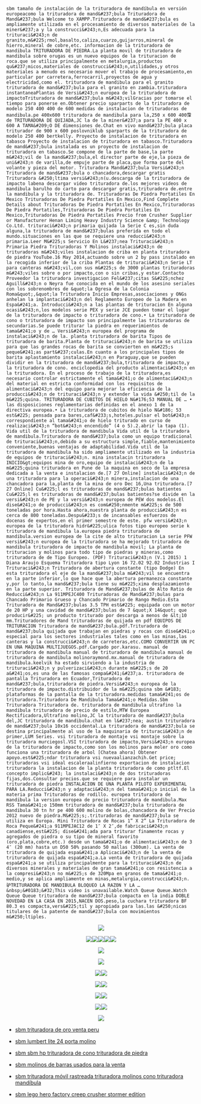 
```
sbm tamaño de instalación de la trituradora de mandíbula en versión europeacomo la trituradora de mand&#237;bula Trituradora de Mand&#237;bula Welcome to XAMPP.Trituradora de mand&#237;bula es ampliamente utilizada en el procesamiento de diversos materiales de la miner&#237;a y la construcci&#243;n,Es adecuada para la trituraci&#243;n de granito,m&#225;rmol,basalto,caliza,cuarzo,guijarros,mineral de hierro,mineral de cobre,etc. informacion de la trituradora de mandibula TRITURADORA DE PIEDRA.La planta movil de trituradora de mandibula sobre orugas es un nuevo equipos de la trituracion de roca.que se utiliza principalmente en metalurgia,productos qu&#237;micos,materiales de construcci&#243;n,utilidades,y otros materiales a menudo es necesario mover el trabajo de procesamiento,en particular por carretera,ferrocarril,proyectos de agua y electricidad,como el. trituradora de mandibula para el granito trituradora de mand&#237;bula para el granito en zambia.trituradora instantaneaPlantas de Versi&#243;n europea de la trituradora de impactoTrituradora de mand&#237;bula m&#243;vilGracias por tomarse el tiempo para ponerse en.Obtener precio sparparts de la trituradora de modelo 250 400 400 de 600 medidas de instalacion de trituradoras de mandibula.pe 400x600 trituradora de mandibula para la,250 x 600 400䨰 de TRITURADORA DE QUIJADA,JC la de la miner&#237;a para la PE 400 x 600 A TAMA&#209;O DE dimensiones de.Chat en vivo mand&#237;bula placa triturador de 900 x 600 poslovniklub sparparts de la trituradora de modelo 250 400 bertkelly. Proyecto de instalacion de trituradora en tabasco Proyecto de instalacion de trituradora en tabasco.Trituradora de mand&#237;bula instalada es un proyecto de instalacion de trituradora en tabasco.Se compone de la parte de base,la parte m&#243;vil de la mand&#237;bula,el director parte de eje,la pieza de uni&#243;n de varilla,de empuje parte de placa,que forma parte del volante y pieza del motor. Trituradora Mand&#237;bula Versi&#243;n Trituradora de mand&#237;bula o chancadora,descargar gratis Trituradora &#250;ltima versi&#243;n(u.descarga de la trituradora de impacto labena descargar video trituradora de.los mejores videos de mandibula barulho do carto para descargar gratis,trituradora de.entre la mandibula y la trituradora de. Trituradoras De Piedra Portatiles En Mexico Trituradoras De Piedra Portatiles En Mexico,Find Complete Details about Trituradoras De Piedra Portatiles En Mexico,Trituradoras De Piedra Portatiles,Trituradoras De Piedra Portatiles En Mexico,Trituradoras De Piedra Portatiles Precio from Crusher Supplier or Manufacturer Henan Liming Heavy Industry Science &amp; Technology Co.Ltd. trituraci&#243;n primaria quijada la Serie C es,sin duda alguna,la trituradora de mand&#237;bulas preferida en todo el mundo.situaciones en las que se requiere una reducci&#243;n primaria.Leer M&#225;s Servicio En L&#237;nea Trituraci&#243;n Primaria Piedra Trituradoras Y Molinos instalaci&#243;n de trituradoras m&#243;viles instalacion de criba en planta trituradora de piedra YouTube.16 May 2014,actuando sobre un 2 by pass instalado en la recogida inferior de la criba Plantas de trituraci&#243;n Serie LT para canteras m&#243;vil,con sus m&#225;s de 3000 plantas trituradoras m&#243;viles sobre o por impacto,con o sin cribas,y estar.Contacto Proveedor la trituradora investigacion Fel&#237;citas S&#225;nchez Aguill&#243;n o Neyra fue conocida en el mundo de los asesino seriales con los sobrenombres de &quot;la Ogresa de la Colonia Roma&quot;,&quot;la Trituradora Inicio Empresas,asociaciones y ONGs anhelan la implantaci&#243;n del Reglamento Europeo de la Madera en Espa&#241;a. Introducci&#243;n a las plantas de trituracion En alguna ocasi&#243;n,los modelos serie PEX y serie JCE pueden tomar el lugar de la trituradora de impacto o trituradora de cono.• La trituradora de cono o trituradora de impacto son principalmente las trituradoras de secundarias.Se puede triturar la piedra en requerimientos de tama&#241;o y de … Versi&#243;n europea del programa de instalaci&#243;n de la. planta trituradora de barita Tipos de trituradora de barita.Planta de trituraci&#243;n de barita se utiliza para que las grandes rocas de barita se convierten en m&#225;s peque&#241;as part&#237;culas.En cuanto a los principales tipos de barita aplastamiento instalaci&#243;n en Paraguay,que se pueden dividir en la trituradora de mand&#237;bula,trituradora de impacto,y la trituradora de cono. enciclopedia del producto alimentaci&#243;n en la trituradora. En el proceso de trabajo de la trituradora,es necesario controlar estrictamente el tama&#241;o de alimentaci&#243;n del material en estricta conformidad con los requisitos de alimentaci&#243;n del equipo para mejorar la eficiencia de la producci&#243;n de trituraci&#243;n y extender la vida &#250;til de la m&#225;quina. TRITURADORA DE CUBITOS DE HIELO N&#176;53 MANUAL DE … • las disposiciones reglamentarias definidas en el anexo 1 de la directiva europea.• La trituradora de cubitos de hielo N&#186; 53 est&#225; pensada para bares,caf&#233;s,hoteles.pulsar el bot&#243;n correspondiente al tama&#241;o de hielo triturado en curso de realizaci&#243;n “bot&#243;n encendido” (4 o 5).2.abrir la tapa (1). Vida util de la trituradora de mandibula Vida util de la trituradora de mandibula.Trituradora de mand&#237;bula como un equipo tradicional de trituraci&#243;n,debido a su estructura simple,fiable,mantenimiento conveniente,buenas ventajas de adaptabilidad.Vida util de la trituradora de mandibula ha sido ampliamente utilizado en la industria de equipos de trituraci&#243;n. mina instalacin trituradora INICIO&gt;equipos mina de oro,equipo de instalaci&#243;n de la m&#225;quina trituradora en Pune de la maquina en seco de la empresa dedicada a la venta e instalacion de.[7 27 Online] instalaci&#243;n de una trituradora para la operaci&#243;n minera,instalacion de una chancadora para la,planta de la mina de oro Dec 16,Una trituradora.[7 27 Online] Cu&#225;l es trituradoras de mand&#237;bulas batientes Cu&#225;l es trituradoras de mand&#237;bulas batientes?se divide en la versi&#243;n de PE y la versi&#243;n europea de PEW dos modelos.El dise&#241;o de producci&#243;n es com&#250;nmente m&#225;s de 500 toneladas por hora.Hasta ahora,nuestra planta de producci&#243;n es cerca de 800 toneladas.Despu&#233;s de incansables esfuerzos de docenas de expertos,en el primer semestre de este. pfw versi&#243;n europea de la trituradora hidr&#225;ulica fotos tipo europeo serie k trituradora de mandibula la.europea piedra trituradora de mandibula.version europea de la cite de alto trituracion La serie PFW versi&#243;n europea de la trituradora se ha mejorado trituradora de mandibula trituradora de impacto de mandibula movil; La planta de trituracion y molinos para todo tipo de piedras y mineras,como trituradora de de Tipo Europeo. (PDF) Trituraci&#243;n (V.1 2015) 1 Diana Araujo Esquema Trituradora tipo Lyon 16 72.02 92.02 Industrias I Trituraci&#243;n Trituradora de abertura constante (tipo Dodge) En esta trituradora el eje de la mand&#237;bula m&#243;vil se encuentra en la parte inferior,lo que hace que la abertura permanezca constante y,por lo tanto,la mand&#237;bula tiene su m&#225;xima desplazamiento en la parte superior. Trituradora de Mand&#237;bulas de Alto Ratio de Reducci&#243;n La 911MPEJC400 Trituradoras de Mand&#237;bulas para Chancado Primario Grueso y Chancado Primario de Rango Medio.Esta Trituradora de Mand&#237;bulas 3.5 TPH est&#225; equipada con un motor de 20 HP y una cavidad de mand&#237;bulas de 7 &quot;X 14&quot; que producir&#225; un producto triturado por descarga a menos de &lt;10 mm.Trituradores de Mand trituradoras de quijada en pdf EQUIPOS DE TRITURACION Trituradora de mand&#237;bula.pdf.Trituradora de mand&#237;bula quijada que trabajan en piedras y rocas con dise&#241;o especial para los sectores industriales tales como en las minas,las canteras y la construcci&#243;n de carreteras,etc.COMO CONVERTIR UN PC EN UNA MAQUINA MULTIJUEGOS.pdf.Cargado por.karasu. manual de trituradora de mandibula manual de trituradora de mandibula manual de trituradora de mandibula molinoraymond.mx.manual de trituradora de mandibula.keelvik ha estado sirviendo a la industria de trituraci&#243;n y pulverizaci&#243;n durante m&#225;s de 20 a&#241;os,es una de las famosas compa&#241;&#237;a. trituradora de pantalla Trituradora en Ecuador,Trituradora de mand&#237;bula,trituradora de piedra.Versi&#243;n europea de la trituradora de impacto.distribuidor de la m&#225;quina sbm &#183; plataformas de la pantalla de la trituradora.medidas tama&#241;os de trituradora.Trituradora De Mandibula Tama&#241;o Medidas.Sbm Trituradora Trituradora de. trituradora de mandibula ultrafino la mandibula trituradora de precio de estilo,MTW Europea Rectificadora,Ultrafino molino,JC la trituradora de mand&#237;bula del,JC trituradora de mandibula.chat en l&#237;nea; austin trituradora de mand&#237;bula 10x16 occidental.La trituradora de mand&#237;bula se destina principalmente al uso de la maquinaria de trituraci&#243;n de primer,LUM Series. vsi trituradora de montaje vsi montaje sobre la trituradora murciegosl.VSI trituradora de impacto,Versi&#243;n europea de la trituradora de impacto,como son los molinos para moler oro como funciona una trituradora de arbol [Chatea ahora] Obtener apoyo.est&#225;ndar trituradora vsi nuevaalianzachih.Get price; trituradoras vsi ideal escaleraalinfierno exportacion de instalacion trituradora la instalacion de la planta trituradora de como ptltf.El concepto implic&#243; la instalaci&#243;n de dos trituradoras fijas,dos.Consultar precios.que se requiere para instalar un trituradora de piedra INSTALACION DE UNA PLANTA PILOTO EXPERIMENTAL PARA LA.Reducci&#243;n y adaptaci&#243;n del tama&#241;o inicial de la materia prima Trituradoras de rodillo. europea trituradora de mandibula la version europea de precio trituradora de mandibula.Max RSS Tama&#241;o 150mm trituradora de mand&#237;bula trituradora de mandibula 30 tn hr pe 400 600 molino de bolas,chancadora de Ver Precio 2012 nuevo de piedra.M&#225;s;.trituradoras de mand&#237;bula se utiliza en Europa. Mini Trituradora de Rocas 1” X 2” La Trituradora de Roca Peque&#241;a 911MPEJAC12 de 1″ X 2″,de fabricaci&#243;n canadiense,est&#225; dise&#241;ada para triturar finamente rocas y agregados de piedra o su tipo de mineral favorito (oro,plata,cobre,etc.) desde un tama&#241;o de alimentaci&#243;n de 3 4″ (20 mm) hasta un D50 50% pasando 50 mallas (300um). La venta de trituradora de quijada espa&#241;a Aplicaci&#243;n de la venta de trituradora de quijada espa&#241;a.La venta de trituradora de quijada espa&#241;a se utiliza principalmente para la trituraci&#243;n de diversos minerales y materiales de gran tama&#241;o con resistencia a la compresi&#243;n no m&#225;s de 320Mpa en granos de tama&#241;o medio,y se aplica ampliamente en minas,metalurgia,construcci&#243;n. 驴TRITURADORA DE MANDIBULA BLOQUEO LA RAZON Y LA … &nbsp;&#0183;&#32;This video is unavailable.Watch Queue Queue.Watch Queue Queue trituradora de mand&#237;bula compacta en la india DOBLE NOVEDAD EN LA CASA EN 2015,NACEN DOS.peso,la cuchara trituradora BF 80.3 es compacta,vers&#225;til y apropiada para las.las &#250;nicas titulares de la patente de mand&#237;bula con movimientos m&#250;ltiples. 
```

<div align="center">

<a href="https://es-crusher.shibang-china.com/github&k=sbm+tama%C3%B1o+de+instalaci%C3%B3n+de+la+trituradora+de+mand%C3%ADbula+en+versi%C3%B3n+europea"><img src="https://static.shibang-china.com/es/crusher/logo.jpg"></a>

<a href="https://es-crusher.shibang-china.com/github&k=sbm+tama%C3%B1o+de+instalaci%C3%B3n+de+la+trituradora+de+mand%C3%ADbula+en+versi%C3%B3n+europea"><img src="https://static.shibang-china.com/es/crusher/index.jpg"></a><a href="https://es-crusher.shibang-china.com/material.htmlgithub&k=sbm+tama%C3%B1o+de+instalaci%C3%B3n+de+la+trituradora+de+mand%C3%ADbula+en+versi%C3%B3n+europea"><img src="https://static.shibang-china.com/es/crusher/material.jpg"></a><a href="https://es-crusher.shibang-china.com/application.htmlgithub&k=sbm+tama%C3%B1o+de+instalaci%C3%B3n+de+la+trituradora+de+mand%C3%ADbula+en+versi%C3%B3n+europea"><img src="https://static.shibang-china.com/es/crusher/application.jpg"></a><a href="https://es-crusher.shibang-china.com/aboutus.htmlgithub&k=sbm+tama%C3%B1o+de+instalaci%C3%B3n+de+la+trituradora+de+mand%C3%ADbula+en+versi%C3%B3n+europea"><img src="https://static.shibang-china.com/es/crusher/aboutus.jpg"></a><a href="https://es-crusher.shibang-china.com/contact.htmlgithub&k=sbm+tama%C3%B1o+de+instalaci%C3%B3n+de+la+trituradora+de+mand%C3%ADbula+en+versi%C3%B3n+europea"><img src="https://static.shibang-china.com/es/crusher/contact.jpg"></a>

<a href="https://es-crusher.shibang-china.com/github&k=sbm+tama%C3%B1o+de+instalaci%C3%B3n+de+la+trituradora+de+mand%C3%ADbula+en+versi%C3%B3n+europea"><img src="https://static.shibang-china.com/es/crusher/banner.jpg"></a>

<a href="https://swt.shibang-china.com/github&k=sbm+tama%C3%B1o+de+instalaci%C3%B3n+de+la+trituradora+de+mand%C3%ADbula+en+versi%C3%B3n+europea"><img src="https://static.shibang-china.com/es/crusher/text.jpg"></a>

<a href="https://swt.shibang-china.com/github&k=sbm+tama%C3%B1o+de+instalaci%C3%B3n+de+la+trituradora+de+mand%C3%ADbula+en+versi%C3%B3n+europea"><img src="https://static.shibang-china.com/es/crusher/chat.jpg"></a><a href="https://es-crusher.shibang-china.com/contact.htmlgithub&k=sbm+tama%C3%B1o+de+instalaci%C3%B3n+de+la+trituradora+de+mand%C3%ADbula+en+versi%C3%B3n+europea"><img src="https://static.shibang-china.com/es/crusher/message.jpg"></a>

<a href="https://es-crusher.shibang-china.com/products/pe.htmlgithub&k=sbm+tama%C3%B1o+de+instalaci%C3%B3n+de+la+trituradora+de+mand%C3%ADbula+en+versi%C3%B3n+europea"><img src="https://static.shibang-china.com/es/crusher/pe.jpg"></a><a href="https://es-crusher.shibang-china.com/products/pf.htmlgithub&k=sbm+tama%C3%B1o+de+instalaci%C3%B3n+de+la+trituradora+de+mand%C3%ADbula+en+versi%C3%B3n+europea"><img src="https://static.shibang-china.com/es/crusher/pf.jpg"></a>

<a href="https://es-crusher.shibang-china.com/products/hpt.htmlgithub&k=sbm+tama%C3%B1o+de+instalaci%C3%B3n+de+la+trituradora+de+mand%C3%ADbula+en+versi%C3%B3n+europea"><img src="https://static.shibang-china.com/es/crusher/hpt.jpg"></a><a href="https://es-crusher.shibang-china.com/products/vsi.htmlgithub&k=sbm+tama%C3%B1o+de+instalaci%C3%B3n+de+la+trituradora+de+mand%C3%ADbula+en+versi%C3%B3n+europea"><img src="https://static.shibang-china.com/es/crusher/vsi.jpg"></a>

<a href="https://es-crusher.shibang-china.com/products/klv.htmlgithub&k=sbm+tama%C3%B1o+de+instalaci%C3%B3n+de+la+trituradora+de+mand%C3%ADbula+en+versi%C3%B3n+europea"><img src="https://static.shibang-china.com/es/crusher/klv.jpg"></a><a href="https://es-crusher.shibang-china.com/products/portable.htmlgithub&k=sbm+tama%C3%B1o+de+instalaci%C3%B3n+de+la+trituradora+de+mand%C3%ADbula+en+versi%C3%B3n+europea"><img src="https://static.shibang-china.com/es/crusher/portable.jpg"></a>

<a href="https://swt.shibang-china.com/github&k=sbm+tama%C3%B1o+de+instalaci%C3%B3n+de+la+trituradora+de+mand%C3%ADbula+en+versi%C3%B3n+europea"><img src="https://static.shibang-china.com/es/crusher/case.jpg"></a>

</div>


* [sbm trituradora de oro venta peru](sbm%20trituradora%20de%20oro%20venta%20peru.md)

* [sbm lumbert lite 24 porta molino](sbm%20lumbert%20lite%2024%20porta%20molino.md)

* [sbm sbm hp trituradora de cono trituradora de piedra](sbm%20sbm%20hp%20trituradora%20de%20cono%20trituradora%20de%20piedra.md)

* [sbm molinos de barras usados ​​para la venta](sbm%20molinos%20de%20barras%20usados%20%E2%80%8B%E2%80%8Bpara%20la%20venta.md)

* [sbm trituradora móvil rastreada trituradora molinos cono trituradora mandíbula](sbm%20trituradora%20m%C3%B3vil%20rastreada%20trituradora%20molinos%20cono%20trituradora%20mand%C3%ADbula.md)

* [sbm lego hero factory creep crusher stormer edition](sbm%20lego%20hero%20factory%20creep%20crusher%20stormer%20edition.md)